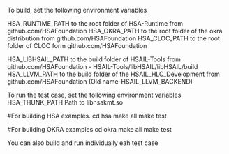 To build, set the following environment variables

HSA_RUNTIME_PATH to the root folder of HSA-Runtime from github.com/HSAFoundation
HSA_OKRA_PATH to the root folder of the okra distribution from github.com/HSAFoundation
HSA_CLOC_PATH to the root folder of CLOC form github.com/HSAFoundation

HSA_LIBHSAIL_PATH to the build folder of HSAIL-Tools from github.com/HSAFoundation - HSAIL-Tools/libHSAIL/libHSAIL/build
HSA_LLVM_PATH to the build folder of the HSAIL_HLC_Development from github.com/HSAFoundation (Old name-HSAIL_LLVM_BACKEND)

To run the test case, set the following environment variables
HSA_THUNK_PATH Path to libhsakmt.so


#For building HSA examples. 
cd hsa 
make all
make test

#For building OKRA examples
cd okra
make all
make test

You can also build and run individually eah test case
